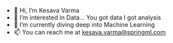- 👋 Hi, I’m Kesava Varma
- 👀 I’m interested in Data... You got data I got analysis
- 🌱 I’m currently diving deep into Machine Learning 
- 📫 You can reach me at kesava.varma@springml.com

<!---
kesavaspringml/kesavaspringml is a ✨ special ✨ repository because its `README.md` (this file) appears on your GitHub profile.
You can click the Preview link to take a look at your changes.
--->
